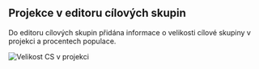 ﻿---
categories: [kiwi]
layout: kiwi
---
 
## Projekce v editoru cílových skupin

Do editoru cílových skupin přidána informace o velikosti cílové skupiny v projekci a procentech populace.

![Velikost CS v projekci]({{site.url}}/data/csprojekceprocenta.PNG "Velikost CS v projekci")

 